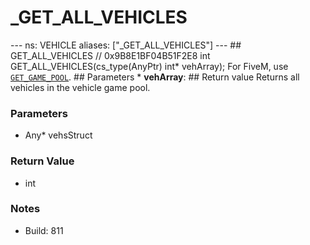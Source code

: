 # _GET_ALL_VEHICLES

--- ns: VEHICLE aliases: ["_GET_ALL_VEHICLES"] --- ## GET_ALL_VEHICLES  // 0x9B8E1BF04B51F2E8 int GET_ALL_VEHICLES(cs_type(AnyPtr) int* vehArray);  For FiveM, use [`GET_GAME_POOL`](#_0x2B9D4F50).  ## Parameters * **vehArray**:  ## Return value Returns all vehicles in the vehicle game pool.

### Parameters
* Any* vehsStruct

### Return Value
* int

### Notes
* Build: 811

